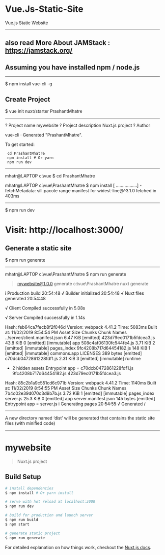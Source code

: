 # Vue.Js-Static-Site
Vue.js Static Website

----------------------------------------------------
also read More About JAMStack : https://jamstack.org/
----------------------------------------------------

## Assuming you have installed npm / node.js

----------------------------------------------------

$ npm install vue-cli -g

## Create Project
$ vue init nuxt/starter PrashantMhatre

----------------------------------------------------

? Project name mywebsite
? Project description Nuxt.js project
? Author

   vue-cli · Generated "PrashantMhatre".

   To get started:

     cd PrashantMhatre
     npm install # Or yarn
     npm run dev

----------------------------------------------------
mhatr@LAPTOP c:\vue
$ cd PrashantMhatre

mhatr@LAPTOP c:\vue\PrashantMhatre
$ npm install
[ .................] - fetchMetadata: sill pacote range manifest for widest-line@^3.1.0 fetched in 403ms


----------------------------------------------------
$ npm run dev

# Visit: http://localhost:3000/

## Generate a static site 
$ npm run generate

----------------------------------------------------

mhatr@LAPTOP c:\vue\PrashantMhatre
$ npm run generate

> mywebsite@1.0.0 generate c:\vue\PrashantMhatre
> nuxt generate

i Production build                                                                                                                                                                   20:54:48
√ Builder initialized                                                                                                                                                                20:54:48
√ Nuxt files generated                                                                                                                                                               20:54:48

√ Client
  Compiled successfully in 5.08s

√ Server
  Compiled successfully in 1.14s


Hash: feb64ca7fecb8f2f046d
Version: webpack 4.41.2
Time: 5083ms
Built at: 11/02/2019 8:54:54 PM
                         Asset       Size  Chunks                         Chunk Names
../server/client.manifest.json   6.47 KiB          [emitted]
       423d79ec0171b5fdcea3.js   43.8 KiB       0  [emitted] [immutable]  app
       508c4af06130fc544fe4.js   3.71 KiB       2  [emitted] [immutable]  pages_index
       9fc4208b717d64454182.js    148 KiB       1  [emitted] [immutable]  commons.app
                      LICENSES  389 bytes          [emitted]
       c70dcb0472861228fdf1.js   2.31 KiB       3  [emitted] [immutable]  runtime
 + 2 hidden assets
Entrypoint app = c70dcb0472861228fdf1.js 9fc4208b717d64454182.js 423d79ec0171b5fdcea3.js

Hash: 85c2b1a9c551cd6c971b
Version: webpack 4.41.2
Time: 1140ms
Built at: 11/02/2019 8:54:55 PM
                  Asset       Size  Chunks                         Chunk Names
7b4c02e39d070c3d9b7b.js   3.72 KiB       1  [emitted] [immutable]  pages_index
              server.js   25.3 KiB       0  [emitted]              app
   server.manifest.json  145 bytes          [emitted]
Entrypoint app = server.js
i Generating pages                                                                                                                                                                   20:54:55
√ Generated /

----------------------------------------------------

A new directory named ‘dist’ will be generated that contains the static site files (with minified code)


----------------------------------------------------
# mywebsite

> Nuxt.js project

## Build Setup

``` bash
# install dependencies
$ npm install # Or yarn install

# serve with hot reload at localhost:3000
$ npm run dev

# build for production and launch server
$ npm run build
$ npm start

# generate static project
$ npm run generate
```

For detailed explanation on how things work, checkout the [Nuxt.js docs](https://github.com/nuxt/nuxt.js).


